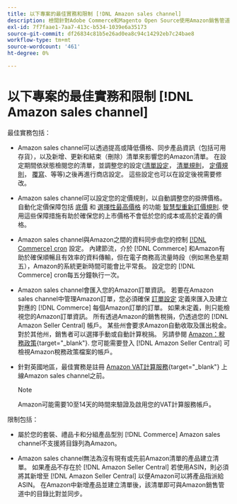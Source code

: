 ```yaml
---
title: 以下專案的最佳實務和限制 [!DNL Amazon sales channel]
description: 檢閱針對Adobe Commerce和Magento Open Source使用Amazon銷售管道時的最佳實務和限制。
exl-id: 7f7faae1-7aa7-413c-b534-1039e6a35173
source-git-commit: df26834c81b5e26ad0ea8c94c14292eb7c24bae8
workflow-type: tm+mt
source-wordcount: '461'
ht-degree: 0%

---
```


# 以下專案的最佳實務和限制 [!DNL Amazon sales channel]

最佳實務包括：

- Amazon sales channel可以透過提高或降低價格、同步產品資訊（包括可用存貨），以及新增、更新和結束（刪除）清單來影響您的Amazon清單。 在設定期間依狀態檢閱您的清單，並調整您的設定([清單設定](./listing-settings.md)， [清單規則](./listing-rules.md)， [定價規則](./pricing-products.md)， [覆寫](./overrides.md)、等等)之後再進行商店設定。 這些設定也可以在設定後視需要修改。

- Amazon sales channel可以設定您的定價規則，以自動調整您的掛牌價格。 自動化定價保障包括 [底價](./floor-price.md) 和 [選擇性最高價格](./optional-ceiling-price.md) 的功能 [智慧型重新訂價規則](./intelligent-repricing-rules.md). 使用這些保障措施有助於確保您的上市價格不會低於您的成本或高於定義的價格。

- Amazon sales channel與Amazon之間的資料同步由您的控制 [[!DNL Commerce] cron](https://experienceleague.adobe.com/docs/commerce-admin/systems/tools/cron.html) 設定。 內建節流，介於 [!DNL Commerce] 和Amazon有助於確保順暢且有效率的資料傳輸，但在電子商務高流量時段（例如黑色星期五），Amazon的系統更新時間可能會比平常長。 設定您的 [!DNL Commerce] cron每五分鐘執行一次。

- Amazon sales channel會匯入您的Amazon訂單資訊。 若要在Amazon sales channel中管理Amazon訂單，您必須確保 [訂單設定](./order-settings.md) 定義來匯入及建立對應的 [!DNL Commerce] 每個Amazon訂單的訂單。 如果未定義，則只能檢視您的Amazon訂單資訊。 所有透過Amazon的銷售稅捐，仍透過您的 [!DNL Amazon Seller Central] 帳戶。 某些州會要求Amazon自動收取及匯出稅金。 對於其他州，銷售者可以選擇手動或自動計算稅捐。 另請參閱 [Amazon：稅務政策](https://sellercentral.amazon.com/gp/help/external/help.html?itemID=200405820&amp;language=en_US/){target="_blank"}. 您可能需要登入 [!DNL Amazon Seller Central] 可檢視Amazon稅務政策檔案的帳戶。

- 針對英國地區，最佳實務是註冊 [Amazon VAT計算服務](https://sell.amazon.co.uk/learn/vat-resources/){target="_blank"} 上線Amazon sales channel之前。


   >[!NOTE]
   >
   >Amazon可能需要10至14天的時間來驗證及啟用您的VAT計算服務帳戶。

限制包括：

- 屬於您的套裝、禮品卡和分組產品型別 [!DNL Commerce] Amazon sales channel不支援將目錄列為Amazon。

- Amazon sales channel無法為沒有現有或先前Amazon清單的產品建立清單。 如果產品不存在於 [!DNL Amazon Seller Central] 若使用ASIN，則必須將其新增至 [!DNL Amazon Seller Central] 以便Amazon可以將產品指派給ASIN。 在Amazon中新增產品並建立清單後，該清單即可與Amazon銷售管道中的目錄比對並同步。
